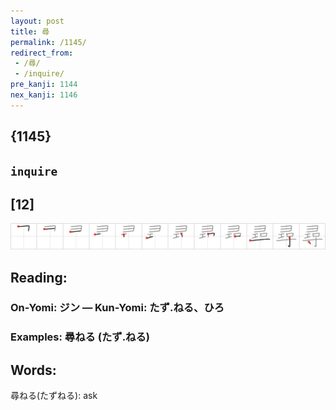 ```yaml
---
layout: post
title: 尋
permalink: /1145/
redirect_from:
 - /尋/
 - /inquire/
pre_kanji: 1144
nex_kanji: 1146
---
```


## {1145}

## `inquire`

## [12]

<div class="stroke"><img src="../images/E5B08B.png" /></div>

## Reading:

### On-Yomi: ジン &mdash; Kun-Yomi: たず.ねる、ひろ

### Examples: 尋ねる (たず.ねる)

## Words:

尋ねる(たずねる): ask
